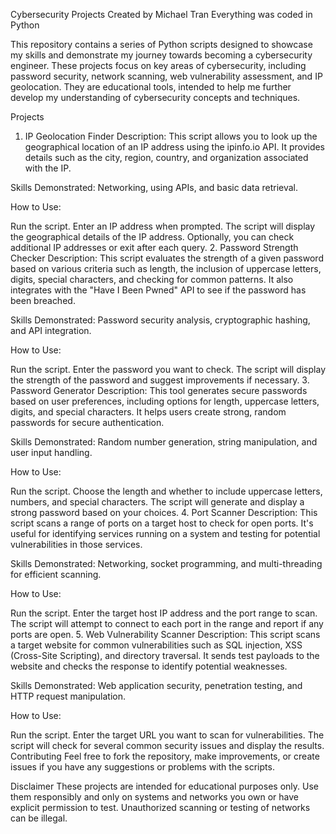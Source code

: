 Cybersecurity Projects
Created by Michael Tran
Everything was coded in Python

This repository contains a series of Python scripts designed to showcase my skills and demonstrate my journey towards becoming a cybersecurity engineer. These projects focus on key areas of cybersecurity, including password security, network scanning, web vulnerability assessment, and IP geolocation. They are educational tools, intended to help me further develop my understanding of cybersecurity concepts and techniques.

Projects
1. IP Geolocation Finder
Description: This script allows you to look up the geographical location of an IP address using the ipinfo.io API. It provides details such as the city, region, country, and organization associated with the IP.

Skills Demonstrated: Networking, using APIs, and basic data retrieval.

How to Use:

Run the script.
Enter an IP address when prompted.
The script will display the geographical details of the IP address.
Optionally, you can check additional IP addresses or exit after each query.
2. Password Strength Checker
Description: This script evaluates the strength of a given password based on various criteria such as length, the inclusion of uppercase letters, digits, special characters, and checking for common patterns. It also integrates with the "Have I Been Pwned" API to see if the password has been breached.

Skills Demonstrated: Password security analysis, cryptographic hashing, and API integration.

How to Use:

Run the script.
Enter the password you want to check.
The script will display the strength of the password and suggest improvements if necessary.
3. Password Generator
Description: This tool generates secure passwords based on user preferences, including options for length, uppercase letters, digits, and special characters. It helps users create strong, random passwords for secure authentication.

Skills Demonstrated: Random number generation, string manipulation, and user input handling.

How to Use:

Run the script.
Choose the length and whether to include uppercase letters, numbers, and special characters.
The script will generate and display a strong password based on your choices.
4. Port Scanner
Description: This script scans a range of ports on a target host to check for open ports. It's useful for identifying services running on a system and testing for potential vulnerabilities in those services.

Skills Demonstrated: Networking, socket programming, and multi-threading for efficient scanning.

How to Use:

Run the script.
Enter the target host IP address and the port range to scan.
The script will attempt to connect to each port in the range and report if any ports are open.
5. Web Vulnerability Scanner
Description: This script scans a target website for common vulnerabilities such as SQL injection, XSS (Cross-Site Scripting), and directory traversal. It sends test payloads to the website and checks the response to identify potential weaknesses.

Skills Demonstrated: Web application security, penetration testing, and HTTP request manipulation.

How to Use:

Run the script.
Enter the target URL you want to scan for vulnerabilities.
The script will check for several common security issues and display the results.
Contributing
Feel free to fork the repository, make improvements, or create issues if you have any suggestions or problems with the scripts.

Disclaimer
These projects are intended for educational purposes only. Use them responsibly and only on systems and networks you own or have explicit permission to test. Unauthorized scanning or testing of networks can be illegal.

